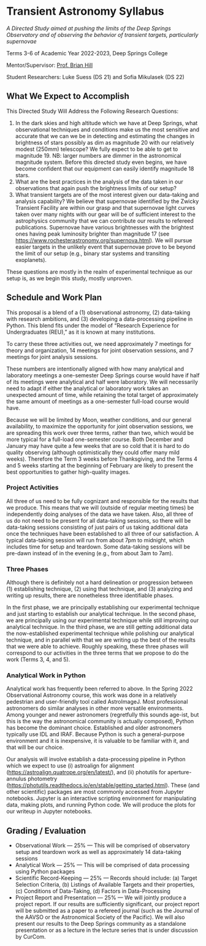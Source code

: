 # Transient Astronomy Syllabus

*A Directed Study aimed at pushing the limits of the Deep Springs Observatory and of observing the behavior of transient targets, particularly supernovae*

Terms 3-6 of Academic Year 2022-2023, Deep Springs College

Mentor/Supervisor: [Prof. Brian Hill](https://brianhill.github.io)

Student Researchers: Luke Suess (DS 21) and Sofia Mikulasek (DS 22)

## What We Expect to Accomplish

This Directed Study Will Address the Following Research Questions:

1. In the dark skies and high altitude which we have at Deep Springs, what observational techniques and conditions make us the most sensitive and accurate that we can we be in detecting and estimating the changes in brightness of stars possibly as dim as magnitude 20 with our relatively modest (250mm) telescope? We fully expect to be able to get to magnitude 19. NB: larger numbers are dimmer in the astronomical magnitude system. Before this directed study even begins, we have become confident that our equipment can easily identify magnitude 18 stars.
2. What are the best practices in the analysis of the data taken in our observations that again push the brightness limits of our setup?
3. What transient targets are of the most interest given our data-taking and analysis capability? We believe that supernovae identified by the Zwicky Transient Facility are within our grasp and that supernovae light curves taken over many nights with our gear will be of sufficient interest to the astrophysics community that we can contribute our results to refereed publications. Supernovae have various brightnesses with the brightest ones having peak luminosity brighter than magnitude 17 (see https://www.rochesterastronomy.org/supernova.html). We will pursue easier targets in the unlikely event that supernovae prove to be beyond the limit of our setup (e.g., binary star systems and transiting exoplanets).

These questions are mostly in the realm of experimental technique as our setup is, as we begin this study, mostly unproven.

## Schedule and Work Plan

This proposal is a blend of a (1) observational astronomy, (2) data-taking with research ambitions, and (3) developing a data-processing pipeline in Python. This blend fits under the model of “Research Experience for Undergraduates (REU),” as it is known at many institutions.

To carry these three activities out, we need approximately 7 meetings for theory and organization, 14 meetings for joint observation sessions, and 7 meetings for joint analysis sessions.

These numbers are intentionally aligned with how many analytical and laboratory meetings a one-semester Deep Springs course would have if half of its meetings were analytical and half were laboratory. We will necessarily need to adapt if either the analytical or laboratory work takes an unexpected amount of time, while retaining the total target of approximately the same amount of meetings as a one-semester full-load course would have.

Because we will be limited by Moon, weather conditions, and our general availability, to maximize the opportunity for joint observation sessions, we are spreading this work over three terms, rather than two, which would be more typical for a full-load one-semester course. Both December and January may have quite a few weeks that are so cold that it is hard to do quality observing (although optimistically they could offer many mild weeks). Therefore the Term 3 weeks before Thanksgiving, and the Terms 4 and 5 weeks starting at the beginning of February are likely to present the best opportunities to gather high-quality images.

### Project Activities

All three of us need to be fully cognizant and responsible for the results that we produce. This means that we will (outside of regular meeting times) be independently doing analyses of the data we have taken. Also, all three of us do not need to be present for all data-taking sessions, so there will be data-taking sessions consisting of just pairs of us taking additional data once the techniques have been established to all three of our satisfaction. A typical data-taking session will run from about 7pm to midnight, which includes time for setup and teardown. Some data-taking sessions will be pre-dawn instead of in the evening (e.g., from about 3am to 7am).

### Three Phases

Although there is definitely not a hard delineation or progression between (1) establishing technique, (2) using that technique, and (3) analyzing and writing up results, there are nonetheless three identifiable phases.

In the first phase, we are principally establishing our experimental technique and just starting to establish our analytical technique. In the second phase, we are principally using our experimental technique while still improving our analytical technique. In the third phase, we are still getting additional data the now-established experimental technique while polishing our analytical technique, and in parallel with that we are writing up the best of the results that we were able to achieve.
Roughly speaking, these three phases will correspond to our activities in the three terms that we propose to do the work (Terms 3, 4, and 5).

### Analytical Work in Python

Analytical work has frequently been referred to above. In the Spring 2022 Observational Astronomy course, this work was done in a relatively pedestrian and user-friendly tool called AstroImageJ. Most professional astronomers do similar analyses in other more versatile environments. Among younger and newer astronomers (regretfully this sounds age-ist, but this is the way the astronomical community is actually composed), Python has become the dominant choice. Established and older astronomers typically use IDL and IRAF. Because Python is such a general-purpose environment and it is inexpensive, it is valuable to be familiar with it, and that will be our choice.

Our analysis will involve establish a data-processing pipeline in Python which we expect to use (i) astroalign for alignment (https://astroalign.quatrope.org/en/latest/), and (ii) photutils for aperture-annulus photometry (https://photutils.readthedocs.io/en/stable/getting_started.html). These (and other scientific) packages are most commonly accessed from Jupyter notebooks. Jupyter is an interactive scripting environment for manipulating data, making plots, and running Python code. We will produce the plots for our writeup in Jupyter notebooks.

## Grading / Evaluation

* Observational Work &mdash; 25% &mdash; This will be comprised of observatory setup and teardown work as well as approximately 14 data-taking sessions
* Analytical Work &mdash; 25% &mdash; This will be comprised of data processing using Python packages
* Scientific Record-Keeping &mdash; 25% &mdash; Records should include: (a) Target Selection Criteria, (b) Listings of Available Targets and their properties, (c) Conditions of Data-Taking, (d) Factors in Data-Processing
* Project Report and Presentation &mdash; 25% &mdash; We will jointly produce a project report. If our results are sufficiently significant, our project report will be submitted as a paper to a refereed journal (such as the Journal of the AAVSO or the Astronomical Society of the Pacific). We will also present our results to the Deep Springs community as a standalone presentation or as a lecture in the lecture series that is under discussion by CurCom.
